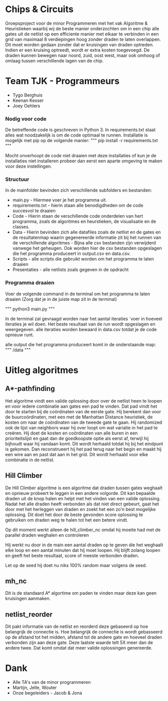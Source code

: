 # Chips & Circuits
Groepsproject voor de minor Programmeren met het vak Algoritme & Heuristieken waarbij wij de beste manier onderzochten om in een chip alle gates uit de netlist op een efficiente manier met elkaar te verbinden in een grid van maximaal 8 verdiepingen hoog zonder draden te laten overlappen. Dit moet worden gedaan zonder dat er kruisingen van draden optreden. Indien er een kruising optreedt, wordt er extra kosten toegevoegd. De draden kunnen bewegen naar noord, zuid, oost west, maar ook omhoog of omlaag tussen verschillende lagen van de chip.

# Team TJK - Programmeurs
* Tygo Berghuis
* Keenan Kesser
* Joey Oehlers

### Nodig voor code
De betreffende code is geschreven in Python 3. In requirements.txt staat alles wat noodzakelijk is om de code optimaal te runnen. Installatie is mogelijk met pip op de volgende manier: 
"""
pip install -r requirements.txt
"""

Mocht onverhoopt de code niet draaien met deze installaties of kun je de installaties niet installeren probeer dan eerst een aparte omgeving te maken voor deze instellingen.

### Structuur
In de mainfolder bevinden zich verschillende subfolders en bestanden:

* main.py - Hiermee voer je het programma uit.
* requirements.txt - hierin staan alle benodigdheden om de code succesvol te draaien
* Code - Hierin staan de verschillende code onderdelen van hert programma, 
  zoals de algoritmes en heurstieken, de visualisatie en de classes.
* Data - Hierin bevinden zich alle datafiles zoals de netlist en de gates 
  en de resultatenmap waarin gegenereerde informatie zit bij het runnen 
  van de verschillende algoritmes - Bijna alle csv bestanden zijn verwijderd vanwege het geheugen.
  Ook worden hier de csv bestanden opgeslagen die het programma produceert 
  in output.csv en data.csv.
* Scripts - alle scripts die gebruikt worden om het programma te laten draaien
* Presentaties - alle netlists zoals gegeven in de opdracht

### Programma draaien

Voer de volgende command in de terminal om het programma te laten draaien
(Zorg dat je in de juiste map zit in de terminal)

"""
python3 main.py
"""

In de terminal zal gevraagd worden naar het aantal iteraties
`voer in hoeveel iteraties je wil doen.
Het beste resultaat van de run wordt opgeslagen en weergegeven.
alle iteraties worden bewaard in data.csv totdat je de code opnieuw runt.

alle output die het programma produceert komt in de onderstaande map:
"""
/data
"""

# Uitleg algoritmes
## A*-pathfinding
Het algoritme vindt een valide oplossing door over de netlist heen te loopen en voor iedere combinatie aan gates een pad te vinden. Dat pad vindt het door te starten bij de coördinaten van de eerste gate. Hij berekent dan voor de buurcoördinaten, met een met de Manhattan Distance heuristiek, de kosten om naar de coördinaten van de tweede gate te gaan. Hij randomized ook de lijst van neighbors waar hij over loopt om wat variatie in het pad te creëren. Hij doet de kosten en coördinaten van alle buren in een prioriteitslijst en gaat dan de goedkoopste optie als eerst af, terwijl hij bijhoudt waar hij vandaan komt. Dit wordt herhaald totdat hij bij het eindpunt is gekomen. Dan reconstrueert hij het pad terug naar het begin en maakt hij een wire aan en past dat aan in het grid. Dit wordt herhaald voor elke combinatie in de netlist.


## Hill Climber
De Hill Climber algoritme is een algoritme dat draden tussen gates weghaalt en opnieuw probeert te leggen in een andere volgorde.
Dit kan bepaalde draden uit de knop halen en helpt met het vinden van een valide oplossing.
Nadat het alle draden heeft verbonden als dat niet direct gebeurt, gaat het door met het herleggen van draden en zoekt het een zo'n best mogelijke oplossing.
Dit doet het door de beste gevonden score oplossing te gebruiken om draden weg te halen tot het een betere vindt.

Op dit moment werkt alleen de hill_climber_nc omdat hij moeite had met de parallel draden weghalen en controleren

Hij werkt nu door in de main een aantal draden op te geven die het weghaalt elke loop en een aantal minuten dat hij moet loopen.
Hij blijft zolang loopen en geeft het beste resultaat, score of meeste verbonden draden. 

Let op de seed hij doet nu niks 100% random maar volgens de seed. 

## mh_nc
Dit is de standaard A* algortime om paden te vinden maar deze kan geen kruisingen aanmaken.

## netlist_reorder
Dit pakt informatie van de netlist en reorderd deze gebaseerd op hoe belangrijk de connectie is. 
Hoe belangrijk de connectie is wordt gebasseerd op de afstand tot het midden, afstand tot de andere gate en hoeveel draden verbonden zijn aan deze gate. Deze laatste waarde telt 5X meer dan de andere twee. Dat komt omdat dat meer valide oplossingen genereerde.


# Dank
* Alle TA's van de minor programmeren 
* Martijn, Jelle, Wouter 
* Onze begeleiders - Jacob & Jona
